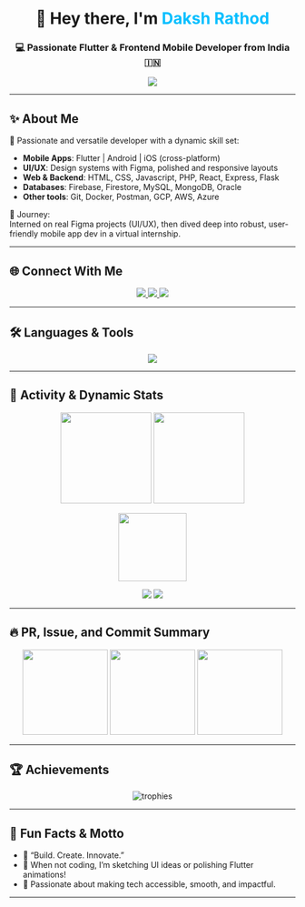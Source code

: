 <h1 align="center">👋 Hey there, I'm <span style="color:#00bfff;">Daksh Rathod</span></h1>
<h3 align="center">💻 Passionate Flutter & Frontend Mobile Developer from India 🇮🇳</h3>

<p align="center">
  <img src="https://readme-typing-svg.herokuapp.com?font=Fira+Code&size=28&pause=1000&color=00F7FF&center=true&vCenter=true&width=550&lines=Flutter+%F0%9F%A4%96+Mobile+Dev;Full-stack+Frontend+Wizard;UI/UX+Designer;Always+Learning+New+Tech" />
</p>

---

## ✨ About Me

🌟 Passionate and versatile developer with a dynamic skill set:  
- **Mobile Apps**: Flutter | Android | iOS (cross-platform)  
- **UI/UX**: Design systems with Figma, polished and responsive layouts  
- **Web & Backend**: HTML, CSS, Javascript, PHP, React, Express, Flask  
- **Databases**: Firebase, Firestore, MySQL, MongoDB, Oracle  
- **Other tools**: Git, Docker, Postman, GCP, AWS, Azure

🚀 Journey:  
Interned on real Figma projects (UI/UX), then dived deep into robust, user-friendly mobile app dev in a virtual internship.

---

## 🌐 Connect With Me

<p align="center">
  <a href="https://linkedin.com/in/daksh-rathod-dev" target="_blank">
    <img src="https://img.shields.io/badge/LinkedIn-Daksh%20Rathod-blue?style=for-the-badge&logo=linkedin"/>
  </a>
  <a href="https://www.hackerrank.com/dakshbrathod" target="_blank">
    <img src="https://img.shields.io/badge/HackerRank-dakshbrathod-1ba94c?style=for-the-badge&logo=hackerrank"/>
  </a>
  <a href="mailto:dakshrathod.dev@gmail.com">
    <img src="https://img.shields.io/badge/Email-dakshrathod%40gmail.com-dd4b39?style=for-the-badge&logo=gmail"/>
  </a>
</p>

---

## 🛠️ Languages & Tools

<p align="center">
  <img src="https://skillicons.dev/icons?i=flutter,dart,androidstudio,java,cpp,python,js,react,redux,php,html,css,figma,firebase,mysql,mongodb,sqlite,oracle,express,flask,linux,git,aws,azure,gcp,vscode,postman&perline=9" />
</p>

---

## 🔢 Activity & Dynamic Stats

<p align="center">
  <!-- GitHub Stats -->
  <img src="https://github-readme-stats.vercel.app/api?username=daksh1993&show_icons=true&theme=radical&count_private=true&include_all_commits=true" height="160" />
  <img src="https://github-readme-stats.vercel.app/api/top-langs/?username=daksh1993&layout=compact&theme=radical&hide_progress=true" height="160" />
</p>

<p align="center">
  <!-- Contribution Streaks -->
  <img src="https://github-readme-streak-stats.herokuapp.com/?user=daksh1993&theme=neon-dark" height="120" />
</p>

<p align="center">
  <!-- PRs, Issues, Commits (push) -->
  <img src="https://github-profile-summary-cards.vercel.app/api/cards/profile-details?username=daksh1993&theme=radical" />
  <img src="https://github-profile-summary-cards.vercel.app/api/cards/productive-time?username=daksh1993&theme=radical&utcOffset=5.5"/>
</p>

---

## 🔥 PR, Issue, and Commit Summary

<p align="center">
  <img src="https://github-profile-summary-cards.vercel.app/api/cards/repomonster?username=daksh1993&theme=radical" height="150"/>
  <img src="https://github-profile-summary-cards.vercel.app/api/cards/repos-per-language?username=daksh1993&theme=radical" height="150"/>
  <img src="https://github-profile-summary-cards.vercel.app/api/cards/most-commit-language?username=daksh1993&amp;theme=radical" height="150" />
</p>

---

## 🏆 Achievements

<p align="center">
  <img src="https://github-profile-trophy.vercel.app/?username=daksh1993&theme=dracula&no-bg=true&margin-w=10&column=6" alt="trophies"/>
</p>

---

## 🎯 Fun Facts & Motto

- 💬 “Build. Create. Innovate.”
- 🎨 When not coding, I’m sketching UI ideas or polishing Flutter animations!
- 📱 Passionate about making tech accessible, smooth, and impactful.

---


